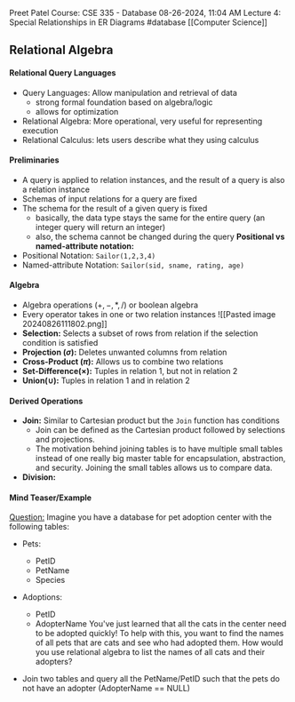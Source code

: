 Preet Patel
Course: CSE 335 - Database
08-26-2024, 11:04 AM
Lecture 4: Special Relationships in ER Diagrams
#database 
[[Computer Science]]

## Relational Algebra
#### Relational Query Languages
- Query Languages: Allow manipulation and retrieval of data
	- strong formal foundation based on algebra/logic
	- allows for optimization
- Relational Algebra: More operational, very useful for representing execution 
- Relational Calculus: lets users describe what they using calculus

#### Preliminaries
- A query is applied to relation instances, and the result of a query is also a relation instance
- Schemas of input relations for a query are fixed
- The schema for the result of a given query is fixed
	- basically, the data type stays the same for the entire query (an integer query will return an integer)
	- also, the schema cannot be changed during the query
**Positional vs named-attribute notation:**
- Positional Notation: `Sailor(1,2,3,4)`
- Named-attribute Notation: `Sailor(sid, sname, rating, age)`

#### Algebra
- Algebra operations ($+ , -, *, /$) or boolean algebra
- Every operator takes in one or two relation instances
![[Pasted image 20240826111802.png]]
- **Selection:** Selects a subset of rows from relation if the selection condition is satisfied
- **Projection ($\sigma$):** Deletes unwanted columns from relation
- **Cross-Product ($\pi$):** Allows us to combine two relations
- **Set-Difference($\times$):** Tuples in relation 1, but not in relation 2
- **Union($\cup$):** Tuples in relation 1 and in relation 2
#### Derived Operations
- **Join:** Similar to Cartesian product but the `Join` function has conditions
	- Join can be defined as the Cartesian product followed by selections and projections. 
	- The motivation behind joining tables is to have multiple small tables instead of one really big master table for encapsulation, abstraction, and security. Joining the small tables allows us to compare data.
- **Division:** 

#### Mind Teaser/Example
<u>Question:</u> Imagine you have a database for pet adoption center with the following tables:
- Pets:
	- PetID
	- PetName
	- Species
- Adoptions:
	- PetID
	- AdopterName
You've just learned that all the cats in the center need to be adopted quickly! To help with this, you want to find the names of all pets that are cats and see who had adopted them. How would you use relational algebra to list the names of all cats and their adopters?

- Join two tables and query all the PetName/PetID such that the pets do not have an adopter (AdopterName == NULL)